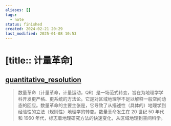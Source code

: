 ```yaml
---
aliases: []
tags:
  - note
status: finished
created: 2024-02-21 20:29
last_modified: 2025-01-08 10:53
---
```


# [title:: 计量革命]

## [quantitative_resolution](quantitative_resolution.md)

> 数量革命（计量革命，计量运动，QR）是一场范式转变，旨在为地理学学科开发更严格、更系统的方法论。它是对区域地理学不足以解释一般空间动态的回应。数量革命的主要主张是，它导致了从描述性（具体的）地理学到经验性的立法（规则性）地理学的转变。数量革命发生在 20 世纪 50 年代和 1960 年代，标志着地理研究方法的快速变化，从区域地理到空间科学。
